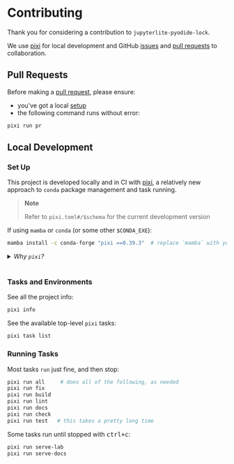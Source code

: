 # Contributing

Thank you for considering a contribution to `jupyterlite-pyodide-lock`.

We use [pixi] for local development and GitHub [issues][issues] and [pull requests][prs]
to collaboration.

[issues]: (https://github.com/deathbeds/jupyterlite-pyodide-lock/issues)
[prs]: https://github.com/deathbeds/jupyterlite-pyodide-lock/pulls

## Pull Requests

Before making a [pull request][prs], please ensure:

- you've got a local [setup](#set-up)
- the following command runs without error:

```bash
pixi run pr
```

## Local Development

### Set Up

This project is developed locally and in CI with [pixi], a relatively new approach to
`conda` package management and task running.

> **Note**
>
> Refer to `pixi.toml#/$schema` for the current development version

[pixi]: https://pixi.sh/latest/#installation

If using `mamba` or `conda` (or some other `$CONDA_EXE`):

```bash
mamba install -c conda-forge "pixi ==0.39.3"  # replace `mamba` with your CONDA_EXE
```

<details><summary><i>Why <code>pixi</code>?</i></summary>

`pixi` provides the necessary primitives to:

- capture complex environments, with python and other runtimes
- install environments quickly, and cache well, but only when needed
- run tasks, in the right environment, in the right order
- skip tasks that have already run, and dependencies have not changed

</details>

<br />

### Tasks and Environments

See all the project info:

```bash
pixi info
```

See the available top-level `pixi` tasks:

```bash
pixi task list
```

### Running Tasks

Most tasks `run` just fine, and then stop:

```bash
pixi run all     # does all of the following, as needed
pixi run fix
pixi run build
pixi run lint
pixi run docs
pixi run check
pixi run test   # this takes a pretty long time
```

Some tasks run until stopped with <kbd>ctrl+c</kbd>:

```bash
pixi run serve-lab
pixi run serve-docs
```
